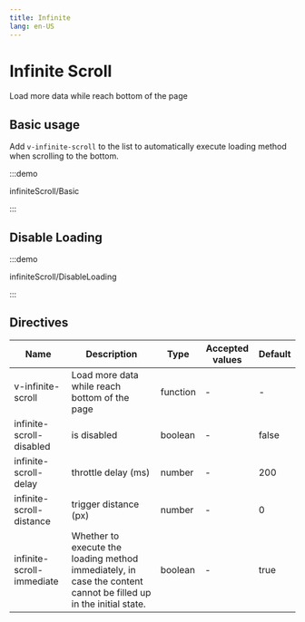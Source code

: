```yaml
---
title: Infinite
lang: en-US
---
```


# Infinite Scroll

Load more data while reach bottom of the page

## Basic usage

Add `v-infinite-scroll` to the list to automatically execute loading method when scrolling to the bottom.

:::demo

infiniteScroll/Basic

:::

## Disable Loading

:::demo

infiniteScroll/DisableLoading

:::

## Directives

| Name                      | Description                                                                                                      | Type     | Accepted values | Default |
| ------------------------- | ---------------------------------------------------------------------------------------------------------------- | -------- | --------------- | ------- |
| v-infinite-scroll         | Load more data while reach bottom of the page                                                                    | function | -               | -       |
| infinite-scroll-disabled  | is disabled                                                                                                      | boolean  | -               | false   |
| infinite-scroll-delay     | throttle delay (ms)                                                                                              | number   | -               | 200     |
| infinite-scroll-distance  | trigger distance (px)                                                                                            | number   | -               | 0       |
| infinite-scroll-immediate | Whether to execute the loading method immediately, in case the content cannot be filled up in the initial state. | boolean  | -               | true    |
